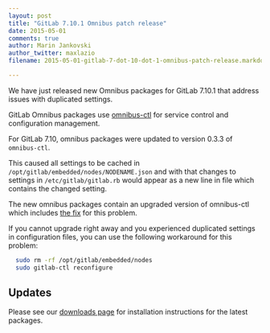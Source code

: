 ```yaml
---
layout: post
title: "GitLab 7.10.1 Omnibus patch release"
date: 2015-05-01
comments: true
author: Marin Jankovski
author_twitter: maxlazio
filename: 2015-05-01-gitlab-7-dot-10-dot-1-omnibus-patch-release.markdown

---
```


We have just released new Omnibus packages for GitLab 7.10.1 that address issues
with duplicated settings.

<!-- more -->

GitLab Omnibus packages use [omnibus-ctl](https://github.com/chef/omnibus-ctl) for
service control and configuration management.

For GitLab 7.10, omnibus packages were updated to version 0.3.3 of `omnibus-ctl`.

This caused all settings to be cached in `/opt/gitlab/embedded/nodes/NODENAME.json` and with
that changes to settings in `/etc/gitlab/gitlab.rb` would appear as a new line in
file which contains the changed setting.

The new omnibus packages contain an upgraded version of omnibus-ctl which includes [the fix](https://github.com/chef/omnibus-ctl/issues/24)
for this problem.

If you cannot upgrade right away and you experienced duplicated settings in configuration files, you can use the following workaround for
this problem:

```bash
  sudo rm -rf /opt/gitlab/embedded/nodes
  sudo gitlab-ctl reconfigure
```

## Updates

Please see our [downloads page](/downloads) for installation instructions for
the latest packages.
